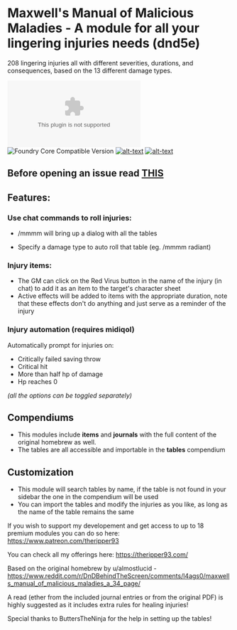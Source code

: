 # Maxwell's Manual of Malicious Maladies - A module for all your lingering injuries needs (dnd5e)
208 lingering injuries all with different severities, durations, and consequences, based on the 13 different damage types.

![Latest Release Download Count](https://img.shields.io/github/downloads/theripper93/Maxwell-s-Manual-of-Malicious-Maladies/latest/module.zip?color=2b82fc&label=DOWNLOADS&style=for-the-badge) ![Foundry Core Compatible Version](https://img.shields.io/badge/dynamic/json.svg?url=https%3A%2F%2Fraw.githubusercontent.com%2Ftheripper93%2FMaxwell-s-Manual-of-Malicious-Maladies%2Fmain%2Fmodule.json&label=Foundry%20Version&query=$.compatibleCoreVersion&colorB=orange&style=for-the-badge) [![alt-text](https://img.shields.io/badge/-Patreon-%23ff424d?style=for-the-badge)](https://www.patreon.com/theripper93) [![alt-text](https://img.shields.io/badge/-Discord-%235662f6?style=for-the-badge)](https://discord.gg/F53gBjR97G)

## Before opening an issue read [THIS](https://github.com/theripper93/Levels/blob/v9/ISSUES.md)

## Features:

### **Use chat commands to roll injuries:**

- /mmmm will bring up a dialog with all the tables

- Specify a damage type to auto roll that table (eg. /mmmm radiant)

### **Injury items:**

- The GM can click on the Red Virus button in the name of the injury (in chat) to add it as an item to the target's character sheet
- Active effects will be added to items with the appropriate duration, note that these effects don't do anything and just serve as a reminder of the injury

### **Injury automation (requires midiqol)**

Automatically prompt for injuries on:

- Critically failed saving throw
- Critical hit
- More than half hp of damage
- Hp reaches 0

_(all the options can be toggled separately)_

## Compendiums

- This modules include **items** and **journals** with the full content of the original homebrew as well.
- The tables are all accessible and importable in the **tables** compendium

## Customization

- This module will search tables by name, if the table is not found in your sidebar the one in the compendium will be used
- You can import the tables and modify the injuries as you like, as long as the name of the table remains the same

If you wish to support my developement and get access to up to 18 premium modules you can do so here: https://www.patreon.com/theripper93

You can check all my offerings here: https://theripper93.com/

Based on the original homebrew by u/almostlucid - https://www.reddit.com/r/DnDBehindTheScreen/comments/l4ags0/maxwells_manual_of_malicious_maladies_a_34_page/

A read (ether from the included journal entries or from the original PDF) is highly suggested as it includes extra rules for healing injuries!

Special thanks to ButtersTheNinja for the help in setting up the tables!
